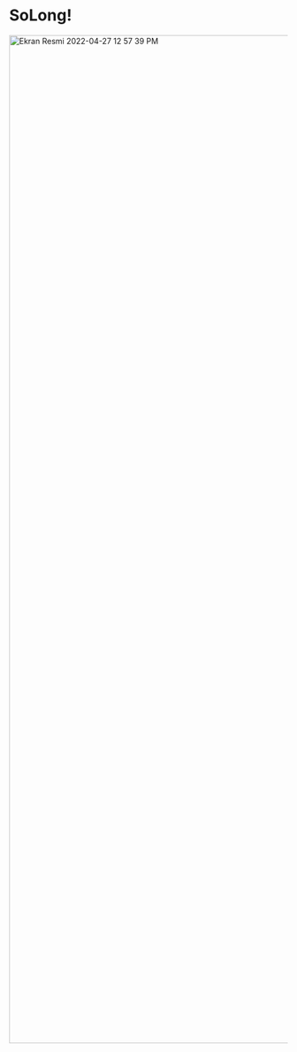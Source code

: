 # SoLong!
<img width="1823" alt="Ekran Resmi 2022-04-27 12 57 39 PM" src="https://user-images.githubusercontent.com/97673434/165493579-2717e463-2213-4805-a165-f2b452b1fca3.png">

